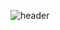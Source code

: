 ![header](https://capsule-render.vercel.app/api?type=waving&height=300&text=안녕하세요...!%20%F0%9F%A4%97)
